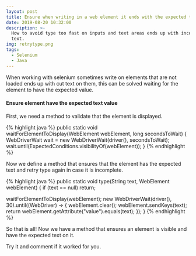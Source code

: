 ```yaml
---
layout: post
title: Ensure when writing in a web element it ends with the expected text
date: 2019-08-20 10:32:00
description: >-
  How to avoid type too fast on inputs and text areas ends up with incomplete
  text.
img: retrytype.png
tags:
  - Selenium
  - Java
---
```


When working with selenium sometimes write on elements that are not loaded ends up with cut text on them, this can be solved waiting for the element to have the expected value.

#### Ensure element have the expected text value

First, we need a method to validate that the element is displayed.

{% highlight java %}
  public static void waitForElementToDisplay(WebElement webElement, long secondsToWait) {
    WebDriverWait wait = new WebDriverWait(driver(), secondsToWait);
    wait.until(ExpectedConditions.visibilityOf(webElement));
  }
{% endhighlight %}

Now we define a method that ensures that the element has the expected text and retry type again in case it is incomplete.

{% highlight java %}
public static void type(String text, WebElement webElement) {
  if (text == null)
     return;<br>

  waitForElementToDisplay(webElement);
  new WebDriverWait(driver(), 30).until((WebDriver) -> {
    webElement.clear();
    webElement.sendKeys(text);
    return webElement.getAttribute("value").equals(text);
  });
}
{% endhighlight %}

So that is all\! Now we have a method that ensures an element is visible and have the expected text on it.

Try it and comment if it worked for you.